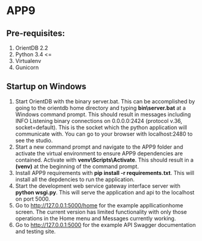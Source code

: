 # APP9
## Pre-requisites:
1. OrientDB 2.2
1. Python 3.4 <=
1. Virtualenv
1. Gunicorn
## Startup on Windows
1. Start OrientDB with the binary server.bat. This can be accomplished by going to the orientdb home directory and typing **bin\server.bat** at a Windows command prompt. This should result in messages including INFO Listening binary connections on 0.0.0.0:2424 (protocol v.36, socket=default). This is the socket which the python application will communicate with. You can go to your browser with localhost:2480 to see the studio. 
1. Start a new command prompt and navigate to the APP9 folder and activate the virtual environment to ensure APP9 dependencies are contained. Activate with **venv\Scripts\Activate**. This should result in a **(venv)** at the beginning of the command prompt.
1. Install APP9 requirements with **pip install -r requirements.txt**. This will install all the depdencies to run the application.
1. Start the development web service gateway interface server with **python wsgi.py**. This will serve the application and api to the localhost on port 5000.
1. Go to http://127.0.0.1:5000/home for the example appllicationhome screen. The current version has limited functionality with only those operations in the Home menu and Messages currently working.
1. Go to http://127.0.0.1:5000 for the example API Swagger documentation and testing site. 

